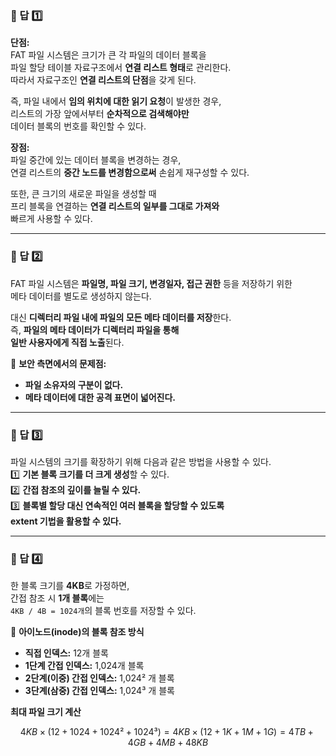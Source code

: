 ### 📌 답 1️⃣  
**단점:**  
FAT 파일 시스템은 크기가 큰 각 파일의 데이터 블록을  
파일 할당 테이블 자료구조에서 **연결 리스트 형태**로 관리한다.  
따라서 자료구조인 **연결 리스트의 단점**을 갖게 된다.  

즉, 파일 내에서 **임의 위치에 대한 읽기 요청**이 발생한 경우,  
리스트의 가장 앞에서부터 **순차적으로 검색해야만**  
데이터 블록의 번호를 확인할 수 있다.  

**장점:**  
파일 중간에 있는 데이터 블록을 변경하는 경우,  
연결 리스트의 **중간 노드를 변경함으로써** 손쉽게 재구성할 수 있다.  

또한, 큰 크기의 새로운 파일을 생성할 때  
프리 블록을 연결하는 **연결 리스트의 일부를 그대로 가져와**  
빠르게 사용할 수 있다.  

---

### 📌 답 2️⃣  
FAT 파일 시스템은 **파일명, 파일 크기, 변경일자, 접근 권한** 등을 저장하기 위한  
메타 데이터를 별도로 생성하지 않는다.  

대신 **디렉터리 파일 내에 파일의 모든 메타 데이터를 저장**한다.  
즉, **파일의 메타 데이터가 디렉터리 파일을 통해  
일반 사용자에게 직접 노출**된다.  

📌 **보안 측면에서의 문제점:**  
- **파일 소유자의 구분이 없다.**  
- **메타 데이터에 대한 공격 표면이 넓어진다.**  

---

### 📌 답 3️⃣  
파일 시스템의 크기를 확장하기 위해 다음과 같은 방법을 사용할 수 있다.  
1️⃣ **기본 블록 크기를 더 크게 생성**할 수 있다.  
2️⃣ **간접 참조의 깊이를 늘릴 수 있다.**  
3️⃣ **블록별 할당 대신 연속적인 여러 블록을 할당할 수 있도록  
   extent 기법을 활용할 수 있다.**  

---

### 📌 답 4️⃣  
한 블록 크기를 **4KB**로 가정하면,  
간접 참조 시 **1개 블록**에는  
`4KB / 4B = 1024개`의 블록 번호를 저장할 수 있다.  

📌 **아이노드(inode)의 블록 참조 방식**  
- **직접 인덱스:** 12개 블록  
- **1단계 간접 인덱스:** 1,024개 블록  
- **2단계(이중) 간접 인덱스:** 1,024² 개 블록  
- **3단계(삼중) 간접 인덱스:** 1,024³ 개 블록  

**최대 파일 크기 계산**  
```math
4KB × (12 + 1024 + 1024² + 1024³)  
= 4KB × (12 + 1K + 1M + 1G)  
= 4TB + 4GB + 4MB + 48KB
